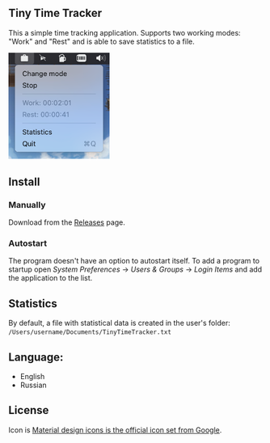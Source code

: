## Tiny Time Tracker

This a simple time tracking application. Supports two working modes: "Work" and "Rest" and is able to save statistics to a file.

<img src="docs/screenshot.png" alt="Screenshot" width="200">



## Install

### Manually
Download from the [Releases](https://github.com/nyok/TinyTimeTracker/releases) page.

### Autostart
The program doesn't have an option to autostart itself.
To add a program to startup open _System Preferences_ -> _Users & Groups_ -> _Login Items_ and add the application to the list.

## Statistics
By default, a file with statistical data is created in the user's folder: `/Users/username/Documents/TinyTimeTracker.txt`

## Language: 
- English
- Russian

## License
Icon is [Material design icons is the official icon set from Google](https://github.com/google/material-design-icons/).
